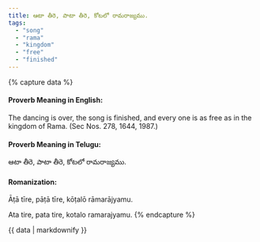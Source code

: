 ```yaml
---
title: ఆటా తీరె, పాటా తీరె, కోటలో రామరాజ్యము.
tags:
  - "song"
  - "rama"
  - "kingdom"
  - "free"
  - "finished"
---
```


{% capture data %}
#### Proverb Meaning in English:
The dancing is over, the song is finished, and every one is as free as in the kingdom of Rama.
(Sec Nos. 278, 1644, 1987.)

#### Proverb Meaning in Telugu:
ఆటా తీరె, పాటా తీరె, కోటలో రామరాజ్యము.

#### Romanization:
Āṭā tīre, pāṭā tīre, kōṭalō rāmarājyamu.

Ata tire, pata tire, kotalo ramarajyamu.
{% endcapture %}

{{ data | markdownify }}

